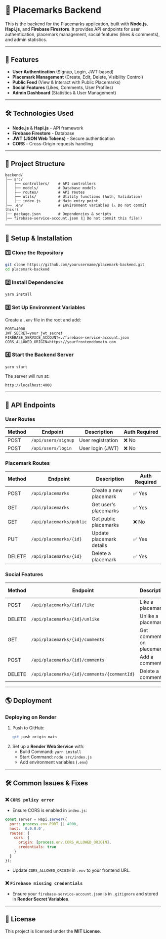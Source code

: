 # 📍 Placemarks Backend

This is the backend for the Placemarks application, built with **Node.js**, **Hapi.js**, and **Firebase Firestore**. It provides API endpoints for user authentication, placemark management, social features (likes & comments), and admin statistics.

---

## 🚀 Features

- **User Authentication** (Signup, Login, JWT-based)
- **Placemark Management** (Create, Edit, Delete, Visibility Control)
- **Public Feed** (View & Interact with Public Placemarks)
- **Social Features** (Likes, Comments, User Profiles)
- **Admin Dashboard** (Statistics & User Management)

---

## 🛠️ Technologies Used

- **Node.js** & **Hapi.js** - API framework
- **Firebase Firestore** - Database
- **JWT (JSON Web Tokens)** - Secure authentication
- **CORS** - Cross-Origin requests handling

---

## 📂 Project Structure

```
backend/
│── src/
│   ├── controllers/    # API controllers
│   ├── models/         # Database models
│   ├── routes/         # API routes
│   ├── utils/          # Utility functions (Auth, Validation)
│   ├── index.js        # Main entry point
│── .env                # Environment variables (⚠️ Do not commit this!)
│── package.json        # Dependencies & scripts
│── firebase-service-account.json (🚨 Do not commit this file!)
```

---

## 🔧 Setup & Installation

### 1️⃣ Clone the Repository
```sh
git clone https://github.com/yourusername/placemark-backend.git
cd placemark-backend
```

### 2️⃣ Install Dependencies
```sh
yarn install
```

### 3️⃣ Set Up Environment Variables
Create a `.env` file in the root and add:
```
PORT=4000
JWT_SECRET=your_jwt_secret
FIREBASE_SERVICE_ACCOUNT=./firebase-service-account.json
CORS_ALLOWED_ORIGIN=https://yourfrontenddomain.com
```

### 4️⃣ Start the Backend Server
```sh
yarn start
```

The server will run at:
```
http://localhost:4000
```

---

## 🔌 API Endpoints

### **User Routes**
| Method | Endpoint               | Description        | Auth Required |
|--------|------------------------|--------------------|--------------|
| POST   | `/api/users/signup`    | User registration | ❌ No |
| POST   | `/api/users/login`     | User login (JWT)  | ❌ No |

### **Placemark Routes**
| Method | Endpoint                 | Description                    | Auth Required |
|--------|--------------------------|--------------------------------|--------------|
| POST   | `/api/placemarks`        | Create a new placemark         | ✅ Yes |
| GET    | `/api/placemarks`        | Get user's placemarks          | ✅ Yes |
| GET    | `/api/placemarks/public` | Get public placemarks          | ❌ No |
| PUT    | `/api/placemarks/{id}`   | Update placemark details       | ✅ Yes |
| DELETE | `/api/placemarks/{id}`   | Delete a placemark             | ✅ Yes |

### **Social Features**
| Method | Endpoint                         | Description            | Auth Required |
|--------|----------------------------------|------------------------|--------------|
| POST   | `/api/placemarks/{id}/like`      | Like a placemark      | ✅ Yes |
| DELETE | `/api/placemarks/{id}/unlike`    | Unlike a placemark    | ✅ Yes |
| GET    | `/api/placemarks/{id}/comments`  | Get comments on placemark | ❌ No |
| POST   | `/api/placemarks/{id}/comments`  | Add a comment         | ✅ Yes |
| DELETE | `/api/placemarks/{id}/comments/{commentId}` | Delete a comment | ✅ Yes |

---

## 🌎 Deployment

### **Deploying on Render**
1. Push to GitHub:
   ```sh
   git push origin main
   ```
2. Set up a **Render Web Service** with:
   - Build Command: `yarn install`
   - Start Command: `node src/index.js`
   - Add environment variables (`.env`)

---

## 🛠️ Common Issues & Fixes

### ❌ `CORS policy error`
- Ensure CORS is enabled in `index.js`:
```js
const server = Hapi.server({
  port: process.env.PORT || 4000,
  host: '0.0.0.0',
  routes: {
    cors: {
      origin: [process.env.CORS_ALLOWED_ORIGIN],
      credentials: true
    }
  }
});
```
- Update `CORS_ALLOWED_ORIGIN` in `.env` to your frontend URL.

### ❌ `Firebase missing credentials`
- Ensure your `firebase-service-account.json` is in `.gitignore` and stored in **Render Secret Variables**.

---


## 📜 License

This project is licensed under the **MIT License**.